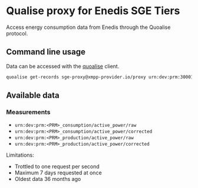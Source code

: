 # Qualise proxy for Enedis SGE Tiers

Access energy consumption data from Enedis through the Quoalise protocol.

## Command line usage

Data can be accessed with the [quoalise](https://github.com/consometers/quoalise) client.

```bash
quoalise get-records sge-proxy@xmpp-provider.io/proxy urn:dev:prm:30001610071843_consumption/active_power/raw --start-date 2021-12-01 --end-date 2021-12-05
```

## Available data

### Measurements

- `urn:dev:prm:<PRM>_consumption/active_power/raw`
- `urn:dev:prm:<PRM>_consumption/active_power/corrected`
- `urn:dev:prm:<PRM>_production/active_power/raw`
- `urn:dev:prm:<PRM>_production/active_power/corrected`

Limitations:

- Trottled to one request per second
- Maximum 7 days requested at once
- Oldest data 36 months ago